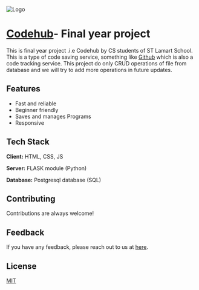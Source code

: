 ![Logo](https://user-images.githubusercontent.com/83089446/204849589-0ab4f315-b630-4de0-9475-04ed851f5af4.png)


# [Codehub](https://codehub.gq)- Final year project

This is final year project .i.e Codehub by CS students of ST Lamart School. This is a type of code saving service, something like [Github](https://github.com) which is also a code tracking service. This project do only CRUD operations of file from database and we will try to add more operations in future updates.

## Features

- Fast and reliable
- Beginner friendly
- Saves and manages Programs
- Responsive


## Tech Stack

**Client:** HTML, CSS, JS

**Server:** FLASK module (Python)

**Database:** Postgresql database (SQL)

## Contributing

Contributions are always welcome!

## Feedback

If you have any feedback, please reach out to us at [here](https://www.instagram.com/__kamalkoranga__/).

## License

[MIT](https://choosealicense.com/licenses/mit/)

